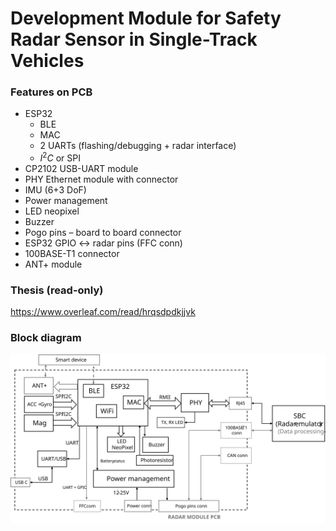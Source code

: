 # Development Module for Safety Radar Sensor in Single-Track Vehicles

### Features on PCB
* ESP32
    * BLE
    * MAC
    * 2 UARTs (flashing/debugging + radar interface)
    * $I^2C$ or SPI
* CP2102 USB-UART module
* PHY Ethernet module with connector
* IMU (6+3 DoF)
* Power management
* LED neopixel
* Buzzer
* Pogo pins – board to board connector
* ESP32 GPIO <-> radar pins (FFC conn)
* 100BASE-T1 connector
* ANT+ module

### Thesis (read-only)
https://www.overleaf.com/read/hrqsdpdkjjvk

### Block diagram

![](graphics/BlockDiagram_v3.svg)

